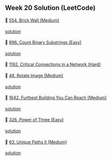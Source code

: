 ## Week 20 Solution (LeetCode)

####
👀 [554. Brick Wall (Medium)](https://leetcode.com/explore/featured/card/april-leetcoding-challenge-2021/596/week-4-april-22nd-april-28th/3717/)
####
[solution](https://github.com/BBBOMi/Algorithms-New/blob/master/week55/sun/Leet554.kt)

####
👀 [696. Count Binary Substrings (Easy)](https://leetcode.com/explore/featured/card/april-leetcoding-challenge-2021/596/week-4-april-22nd-april-28th/3718/)
####
[solution](https://github.com/BBBOMi/Algorithms-New/blob/master/week55/sun/Leet696.kt)
####
👀 [1192. Critical Connections in a Network (Hard)](https://leetcode.com/explore/featured/card/april-leetcoding-challenge-2021/596/week-4-april-22nd-april-28th/3719/)
####

👀 [48. Rotate Image (Medium)](https://leetcode.com/explore/featured/card/april-leetcoding-challenge-2021/596/week-4-april-22nd-april-28th/3720/)
####
[solution](https://github.com/BBBOMi/Algorithms-New/blob/master/week55/sun/Leet48.kt)
####
👀 [1642. Furthest Building You Can Reach (Medium)](https://leetcode.com/explore/featured/card/april-leetcoding-challenge-2021/596/week-4-april-22nd-april-28th/3721/)
####
[solution](https://github.com/BBBOMi/Algorithms-New/blob/master/week55/sun/Leet1642.kt)
####
👀 [326. Power of Three (Easy)](https://leetcode.com/explore/featured/card/april-leetcoding-challenge-2021/596/week-4-april-22nd-april-28th/3722/)
####
[solution](https://github.com/BBBOMi/Algorithms-New/blob/master/week55/sun/Leet326.kt)
####
👀 [63. Unique Paths II (Medium)](https://leetcode.com/explore/featured/card/april-leetcoding-challenge-2021/596/week-4-april-22nd-april-28th/3723/)
####
[solution](https://github.com/BBBOMi/Algorithms-New/blob/master/week55/sun/Leet63.kt)
